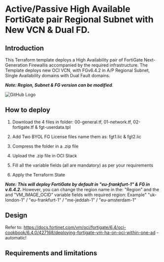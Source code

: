 # Active/Passive High Available FortiGate pair Regional Subnet with New VCN & Dual FD. 

## Introduction

This Terraform template deploys a High Availability pair of FortiGate Next-Generation Firewallis accompanied by the required infrastructure.
The Template deploys new OCI VCN, with FGv6.4.2 in A/P Regional Subnet, Single Availability domains with Dual Fault domains.

**_Note: Region, Subnet & FG version can be modified_**.


![GitHub Logo](https://user-images.githubusercontent.com/64405031/90371151-91372480-e07f-11ea-915e-9abc0a595418.png)


## How to deploy

1. Download the 4 files in folder: 00-general.tf, 01-network.tf, 02-fortigate.tf & fgt-userdata.tpl 

2. Add Two BYOL FG License files name them as: fgt1.lic  &  fgt2.lic
3. Compress the folder in a .zip file 
4. Upload the .zip file in OCI Stack
5. Fill all the variable fields (all are mandatory) as per your requirements 
6. Apply the Terraform State 

**_Note: This will deploy FortiGate by default in "eu-frankfurt-1" & FG in v.6.4.2_.**
However, you can change the region name in the: "Region" and the and "VM_IMAGE_OCID" variable fields with required region:
Example"  "uk-london-1" / "eu-frankfurt-1" / "me-jeddah-1" / "eu-amsterdam-1"


## Design

Refer to: https://docs.fortinet.com/vm/oci/fortigate/6.4/oci-cookbook/6.4.0/427168/deploying-fortigate-vm-ha-on-oci-within-one-ad - automatic!

## Requirements and limitations
